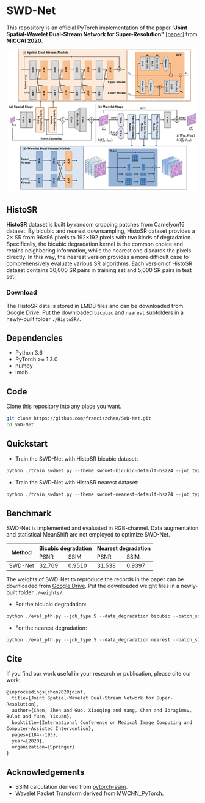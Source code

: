 # SWD-Net

This repository is an official PyTorch implementation of the paper **"Joint Spatial-Wavelet Dual-Stream Network for Super-Resolution"** [[paper](https://www.researchgate.net/publication/346066209_Joint_Spatial-Wavelet_Dual-Stream_Network_for_Super-Resolution)] from **MICCAI 2020**.

<div align=center><img width="500" src=/figs/framework.png></div>

## HistoSR
**HistoSR** dataset is built by random cropping patches from Camelyon16 dataset. By bicubic and nearest downsampling, HistoSR dataset provides a 2× SR from 96×96 pixels to 192×192 pixels with two kinds of degradation. Specifically, the bicubic degradation kernel is the common choice and retains neighboring information, while the nearest one discards the pixels directly. In this way, the nearest version provides a more difficult case to comprehensively evaluate various SR algorithms. Each version of HistoSR dataset contains 30,000 SR pairs in training set and 5,000 SR pairs in test set.

### Download
The HistoSR data is stored in LMDB files and can be downloaded from [Google Drive](https://drive.google.com/drive/folders/1zXF2IYqyJ6oFAXzcC0fZO6O3M-WHKidu?usp=sharing). Put the downloaded ```bicubic``` and ```nearest``` subfolders in a newly-built folder ```./HistoSR/```.


## Dependencies
* Python 3.6
* PyTorch >= 1.3.0
* numpy
* lmdb

## Code
Clone this repository into any place you want.
```bash
git clone https://github.com/franciszchen/SWD-Net.git
cd SWD-Net
```

## Quickstart 
* Train the SWD-Net with HistoSR bicubic dataset:
```python
python ./train_swdnet.py --theme swdnet-bicubic-default-bsz24 --job_type S --data_degradation bicubic --batch_size 24
```
* Train the SWD-Net with HistoSR nearest dataset:
```python
python ./train_swdnet.py --theme swdnet-nearest-default-bsz24 --job_type S --data_degradation nearest --batch_size 24
```
## Benchmark
SWD-Net is implemented and evaluated in RGB-channel. Data augmentation and statistical MeanShift are not employed to optimize SWD-Net.

<table class="tg">
<thead>
  <tr>
    <th class="tg-9wq8" rowspan="2">Method</th>
    <th class="tg-9wq8" colspan="2">Bicubic degradation</th>
    <th class="tg-0pky" colspan="2">Nearest degradation</th>
  </tr>
  <tr>
    <td class="tg-c3ow">PSNR</td>
    <td class="tg-c3ow">SSIM</td>
    <td class="tg-c3ow">PSNR</td>
    <td class="tg-c3ow">SSIM</td>
  </tr>
</thead>
<tbody>
  <tr>
    <td class="tg-c3ow">SWD-Net</td>
    <td class="tg-c3ow">32.769</td>
    <td class="tg-c3ow">0.9510</td>
    <td class="tg-c3ow">31.538</td>
    <td class="tg-c3ow">0.9397</td>
  </tr>
</tbody>
</table>

The weights of SWD-Net to reproduce the records in the paper can be downloaded from [Google Drive](https://drive.google.com/drive/folders/1n8vsQfu5YW-o6UAO5GIv7ue9kK_sWIxy?usp=sharing). Put the downloaded weight files in a newly-built folder ```./weights/```.

* For the bicubic degradation:
```python
python ./eval_pth.py --job_type S --data_degradation bicubic --batch_size 24
```

* For the nearest degradation:
```python
python ./eval_pth.py --job_type S --data_degradation nearest --batch_size 24
```


## Cite
If you find our work useful in your research or publication, please cite our work:
```
@inproceedings{chen2020joint,
  title={Joint Spatial-Wavelet Dual-Stream Network for Super-Resolution},
  author={Chen, Zhen and Guo, Xiaoqing and Yang, Chen and Ibragimov, Bulat and Yuan, Yixuan},
  booktitle={International Conference on Medical Image Computing and Computer-Assisted Intervention},
  pages={184--193},
  year={2020},
  organization={Springer}
}
```

## Acknowledgements
* SSIM calculation derived from [pytorch-ssim](https://github.com/Po-Hsun-Su/pytorch-ssim).
* Wavelet Packet Transform derived from [MWCNN_PyTorch](https://github.com/lpj0/MWCNN_PyTorch).
